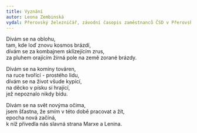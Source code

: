 ```yaml
---
title: Vyznání
autor: Leona Zembinská
vydal: Přerovský železničář, závodní časopis zaměstnanců ČSD v Přerovském železničním uzlu, 1961
---
```


Dívám se na oblohu,  
tam, kde loď znovu kosmos brázdí,   
dívám se za kombajnem sklízejícím zrus,   
za pluhem orajícím žírná pole na země zorané brázdy.

Dívám se na komíny továren,   
na ruce tvořící - prostého lidu,  
dívám se na život všude kypící,   
na děcko v písku si hrající,  
jež nepoznalo nikdy bídu.

Dívám se na svět novýma očima,    
jsem šťastna, že smím v této době pracovat a žít,  
epocha nová začíná,   
k níž přivedla nás slavná strana Marxe a Lenina.